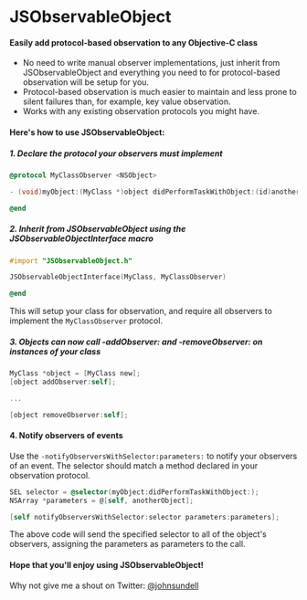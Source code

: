JSObservableObject
==================

#### Easily add protocol-based observation to any Objective-C class

* No need to write manual observer implementations, just inherit from JSObservableObject and everything you need to for protocol-based observation will be setup for you.
* Protocol-based observation is much easier to maintain and less prone to silent failures than, for example, key value observation.
* Works with any existing observation protocols you might have.

#### Here's how to use JSObservableObject:

##### 1. Declare the protocol your observers must implement

```objective-c
@protocol MyClassObserver <NSObject>

- (void)myObject:(MyClass *)object didPerformTaskWithObject:(id)anotherObject;

@end
```

##### 2. Inherit from JSObservableObject using the JSObservableObjectInterface macro

```objective-c
#import "JSObservableObject.h"

JSObservableObjectInterface(MyClass, MyClassObserver)

@end
```

This will setup your class for observation, and require all observers to implement the `MyClassObserver` protocol.

##### 3. Objects can now call -addObserver: and -removeObserver: on instances of your class

```objective-c
MyClass *object = [MyClass new];
[object addObserver:self];

...

[object removeObserver:self];
```

#### 4. Notify observers of events

Use the `-notifyObserversWithSelector:parameters:` to notify your observers of an event. The selector should match a method declared in your observation protocol.

```objective-c
SEL selector = @selector(myObject:didPerformTaskWithObject:);
NSArray *parameters = @[self, anotherObject];

[self notifyObserversWithSelector:selector parameters:parameters];
```

The above code will send the specified selector to all of the object's observers, assigning the parameters as parameters to the call.

#### Hope that you'll enjoy using JSObservableObject!

Why not give me a shout on Twitter: [@johnsundell](https://twitter.com/johnsundell)